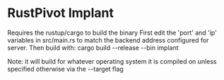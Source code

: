 # RustPivot Implant

Requires the rustup/cargo to build the binary
First edit the 'port' and 'ip' variables in src/main.rs to match the backend
address configured for server.
Then build with: 
cargo build --release --bin implant

Note: it will build for whatever operating system it is compiled on unless
specified otherwise via the --target flag
